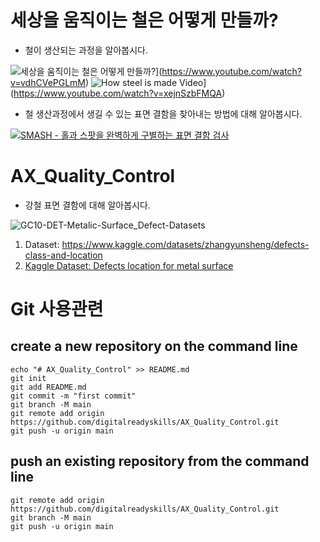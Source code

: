 # 세상을 움직이는 철은 어떻게 만들까?

- 철이 생산되는 과정을 알아봅시다.

![세상을 움직이는 철은 어떻게 만들까?](http://img.youtube.com/vi/vdhCVePGLmM/0.jpg)](https://www.youtube.com/watch?v=vdhCVePGLmM) 
![How steel is made Video](http://img.youtube.com/vi/xejnSzbFMQA/0.jpg)](https://www.youtube.com/watch?v=xejnSzbFMQA)

- 철 생산과정에서 생길 수 있는 표면 결함을 찾아내는 방법에 대해 알아봅시다.

[![SMASH - 홀과 스팟을 완벽하게 구별하는 표면 결함 검사](http://img.youtube.com/vi/X5Mw69IGaj8/0.jpg)](https://www.youtube.com/watch?v=X5Mw69IGaj8)


# AX_Quality_Control
- 강철 표면 결함에 대해 알아봅시다.

![GC10-DET-Metalic-Surface_Defect-Datasets](https://github.com/lvxiaoming2019/GC10-DET-Metallic-Surface-Defect-Datasets/blob/master/defects%20examples.png)

1. Dataset: https://www.kaggle.com/datasets/zhangyunsheng/defects-class-and-location
2. [Kaggle Dataset: Defects location for metal surface](https://www.kaggle.com/datasets/zhangyunsheng/defects-class-and-location)

# Git 사용관련 
## create a new repository on the command line

```
echo "# AX_Quality_Control" >> README.md
git init
git add README.md
git commit -m "first commit"
git branch -M main
git remote add origin https://github.com/digitalreadyskills/AX_Quality_Control.git
git push -u origin main
```

## push an existing repository from the command line
```
git remote add origin https://github.com/digitalreadyskills/AX_Quality_Control.git
git branch -M main
git push -u origin main
```
